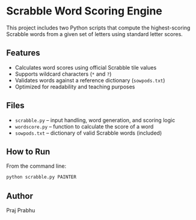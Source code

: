 # Scrabble Word Scoring Engine

This project includes two Python scripts that compute the highest-scoring Scrabble words from a given set of letters using standard letter scores.

## Features
- Calculates word scores using official Scrabble tile values
- Supports wildcard characters (`*` and `?`)
- Validates words against a reference dictionary (`sowpods.txt`)
- Optimized for readability and teaching purposes

## Files
- `scrabble.py` – input handling, word generation, and scoring logic
- `wordscore.py` – function to calculate the score of a word
- `sowpods.txt` – dictionary of valid Scrabble words (included)

## How to Run
From the command line:
```bash
python scrabble.py PAINTER
```

## Author
Praj Prabhu